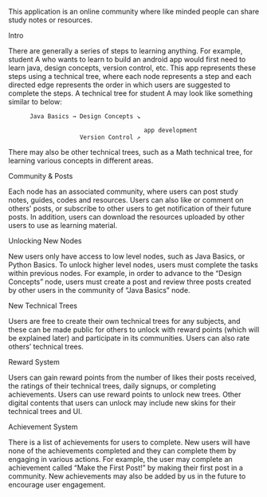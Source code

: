 This application is an online community where like minded people can share study notes or resources.


Intro

There are generally a series of steps to learning anything. For example, student A who wants to learn to build an android app would first need to learn java, design concepts, version control, etc. This app represents these steps using a technical tree, where each node represents a step and each directed edge represents the order in which users are suggested to complete the steps. A technical tree for student A may look like something similar to below:

          Java Basics → Design Concepts ↘ 

                                          app development
                        Version Control ↗

There may also be other technical trees, such as a Math technical tree, for learning various concepts in different areas.


Community & Posts

Each node has an associated community, where users can post study notes, guides, codes and resources. Users can also like or comment on others' posts, or subscribe to other users to get notification of their future posts. In addition, users can download the resources uploaded by other users to use as learning material.

Unlocking New Nodes

New users only have access to low level nodes, such as Java Basics, or Python Basics. To unlock higher level nodes, users must complete the tasks within previous nodes. For example, in order to advance to the “Design Concepts” node, users must create a post and review three posts created by other users in the community of “Java Basics” node.

New Technical Trees

Users are free to create their own technical trees for any subjects, and these can be made public for others to unlock with reward points (which will be explained later) and participate in its communities. Users can also rate others’ technical trees.

Reward System

Users can gain reward points from the number of likes their posts received, the ratings of their technical trees, daily signups, or completing achievements. Users can use reward points to unlock new trees. Other digital contents that users can unlock may include new skins for their technical trees and UI.


Achievement System

There is a list of achievements for users to complete. New users will have none of the achievements completed and they can complete them by engaging in various actions. For example, the user may complete an achievement called “Make the First Post!” by making their first post in a community. New achievements may also be added by us in the future to encourage user engagement. 
